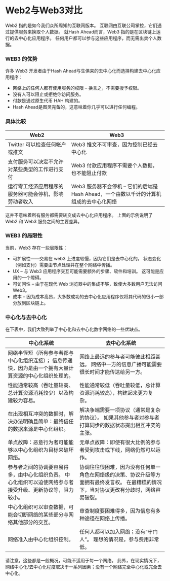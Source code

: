 # Web2与Web3对比

Web2 指的是如今我们众所周知的互联网版本。 互联网由互联公司掌控，它们通过提供服务来换取个人数据。 就Hash Ahead而言，Web3 指的是在区块链上运行的去中心化应用程序。 任何用户都可以参与这些应用程序，而无需出卖个人数据。

### WEB3 的优势 <a href="#web3-benefits" id="web3-benefits"></a>

许多 Web3 开发者由于Hash Ahead与生俱来的去中心化而选择构建去中心化应用程序：

* 网络上的任何人都有使用服务的权限 – 换言之，不需要授予权限。
* 没有人可以阻止或拒绝你访问服务。
* 付款是通过原生代币 HAH 构建的。
* Hash Ahead是图灵完备的，这意味着你几乎可以进行任何编程。

### 具体比较 <a href="#practical-comparisons" id="practical-comparisons"></a>

| Web2                        | Web3                                                 |
| --------------------------- | ---------------------------------------------------- |
| Twitter 可以检查任何帐户或推文         | Web3 推文不可审查，因为控制已经去中心化                               |
| 支付服务可以决定不允许对某些类型的工作进行支付     | Web3 付款应用程序不需要个人数据，也不能阻止付款                           |
| 运行零工经济应用程序的服务器可能会停机，影响劳动者收入 | Web3 服务器不会停机 – 它们的后端是Hash Ahead，一个由数以千计的计算机组成的去中心化网络 |

这并不意味着所有服务都需要转变成去中心化应用程序。 上面的示例说明了 Web2 和 Web3 服务之间的主要差异。

### WEB3 的局限性 <a href="#web3-limitations" id="web3-limitations"></a>

当前，Web3 存在一些局限性：

* 可扩展性——交易在 web3 上进度较慢，因为它们是去中心化的。 状态变化（例如支付）需要由节点处理并在整个网络中传播。
* UX – 与 Web3 应用程序交互可能需要额外的步骤、软件和培训。 这可能是应用的一个障碍。
* 可访问性 – 由于在现代 Web 浏览器中的集成不够，致使大多数用户无法访问 Web3。
* 成本 – 因为成本高昂，大多数成功的去中心化应用程序仅将其代码的很小一部分放到区块链上。

### 中心化与去中心化 <a href="#centralization-vs-decentralization" id="centralization-vs-decentralization"></a>

在下表中，我们大致列举了中心化和去中心化数字网络的一些优缺点。

| 中心化系统                                                  | 去中心化系统                                                                |
| ------------------------------------------------------ | --------------------------------------------------------------------- |
| 网络半径短（所有参与者都与中心化组织连接）； 信息传递快，因为是由一个拥有大量计算资源的中心化组织处理的。  | 网络上最远的参与者可能彼此相距甚远。 网络中一方的信息广播可能需要很长时间才能传达给另一方。                        |
| 性能通常较高（吞吐量较高、总计算资源消耗较少）以及构建较为容易。                       | 性能通常较低（吞吐量较低，总计算资源消耗较高），构建起来更为复杂。                                     |
| 在出现相互冲突的数据时，解决办法明确且简单：最终信任的数据来源是中心化组织。                 | 解决争端需要一项协议（通常是复杂的协议）。 如果其他参与者对参与者打算同步的数据状态提出相互冲突的主张。                  |
| 单点故障：恶意行为者可能能够以中心化组织为目标来破坏网络。                          | 无单点故障：即使有很大比例的参与者受到攻击或下线，网络仍然可以运作。                                    |
| 参与者之间的协调要容易得多，由中心化组织负责。 中心化组织可以迫使网络参与者接受升级、更新协议等，阻力较小。 | 协调往往很困难，因为没有任何单一角色在网络级的决策、协议升级等方面拥有最终发言权。 在最糟糕的情况下，当对协议更改有分歧时，网络容易破裂。 |
| 中心化组织可以审查数据，可能会切断网络的某些部分与网络其他部分的交互。                    | 审查制度要困难得多，因为信息有多种途径在网络上传播。                                            |
| 网络准入由中心化组织控制。                                          | 任何人都可以加入网络；没有“守门人”。 理想的情况是，参与费用非常低。                                   |

请注意，这些都是一般概况，可能不适用于每一个网络。 此外，在现实情况下，网络中心化/去中心化程度取决于一系列因素；没有一个网络完全中心化或完全去中心化。
